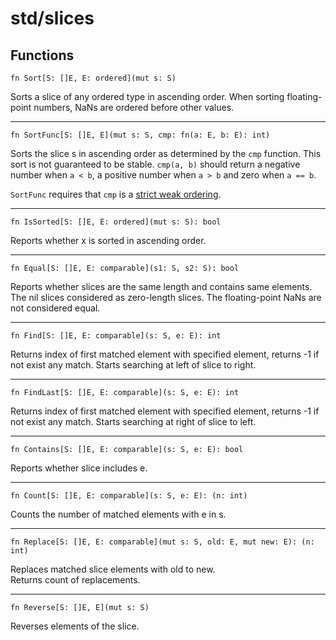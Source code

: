 # std/slices
## Functions
```jule
fn Sort[S: []E, E: ordered](mut s: S)
```
Sorts a slice of any ordered type in ascending order. When sorting floating-point numbers, NaNs are ordered before other values.

---

```jule
fn SortFunc[S: []E, E](mut s: S, cmp: fn(a: E, b: E): int)
```
Sorts the slice s in ascending order as determined by the `cmp`
function. This sort is not guaranteed to be stable. `cmp(a, b)` should return a negative number when `a < b`, a positive number when `a > b` and zero when `a == b`.

`SortFunc` requires that `cmp` is a [strict weak ordering](https://en.wikipedia.org/wiki/Weak_ordering#Strict_weak_orderings).

---

```jule
fn IsSorted[S: []E, E: ordered](mut s: S): bool
```
Reports whether x is sorted in ascending order.

---

```jule
fn Equal[S: []E, E: comparable](s1: S, s2: S): bool
```
Reports whether slices are the same length and contains same elements. The nil slices considered as zero-length slices. The floating-point NaNs are not considered equal.

---

```jule
fn Find[S: []E, E: comparable](s: S, e: E): int
```
Returns index of first matched element with specified element, returns -1 if not exist any match. Starts searching at left of slice to right.

---

```jule
fn FindLast[S: []E, E: comparable](s: S, e: E): int
```
Returns index of first matched element with specified element, returns -1 if not exist any match. Starts searching at right of slice to left.

---

```jule
fn Contains[S: []E, E: comparable](s: S, e: E): bool
```
Reports whether slice includes e.

---

```jule
fn Count[S: []E, E: comparable](s: S, e: E): (n: int)
```
Counts the number of matched elements with e in s.

---

```jule
fn Replace[S: []E, E: comparable](mut s: S, old: E, mut new: E): (n: int)
```
Replaces matched slice elements with old to new.\
Returns count of replacements.

---

```jule
fn Reverse[S: []E, E](mut s: S)
```
Reverses elements of the slice.